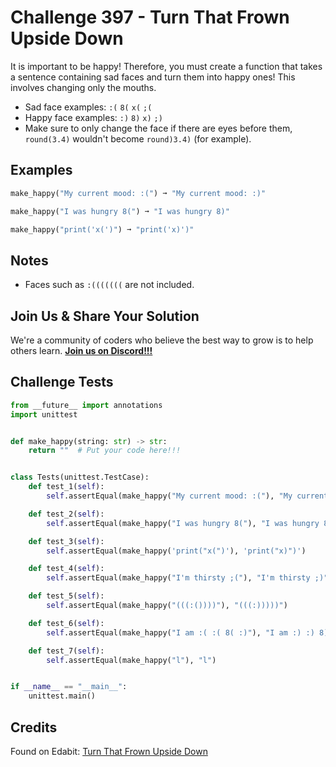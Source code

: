 # Challenge 397 - Turn That Frown Upside Down

It is important to be happy! Therefore, you must create a function that takes a sentence containing sad faces and turn them into happy ones! This involves changing only the mouths.

- Sad face examples: `:(` `8(` `x(` `;(`
- Happy face examples: `:)` `8)` `x)` `;)`
- Make sure to only change the face if there are eyes before them, `round(3.4)` wouldn't become `round)3.4)` (for example).

## Examples
```python
make_happy("My current mood: :(") ➞ "My current mood: :)"

make_happy("I was hungry 8(") ➞ "I was hungry 8)"

make_happy("print('x(')") ➞ "print('x)')"
```
## Notes

- Faces such as `:(((((((` are not included.

## Join Us & Share Your Solution

We're a community of coders who believe the best way to grow is to help others learn. **[Join us on Discord!!!](https://discord.gg/sfHykntuGy)**

## Challenge Tests
```python
from __future__ import annotations
import unittest


def make_happy(string: str) -> str:
    return ""  # Put your code here!!!


class Tests(unittest.TestCase):
    def test_1(self):
        self.assertEqual(make_happy("My current mood: :("), "My current mood: :)")

    def test_2(self):
        self.assertEqual(make_happy("I was hungry 8("), "I was hungry 8)")

    def test_3(self):
        self.assertEqual(make_happy('print("x(")'), 'print("x)")')

    def test_4(self):
        self.assertEqual(make_happy("I'm thirsty ;("), "I'm thirsty ;)")

    def test_5(self):
        self.assertEqual(make_happy("(((:())))"), "(((:)))))")

    def test_6(self):
        self.assertEqual(make_happy("I am :( :( 8( :)"), "I am :) :) 8) :)")

    def test_7(self):
        self.assertEqual(make_happy("l"), "l")


if __name__ == "__main__":
    unittest.main()
```
## Credits

Found on Edabit: [Turn That Frown Upside Down](https://edabit.com/challenge/mCNwMqca9R3hBY6fY)
